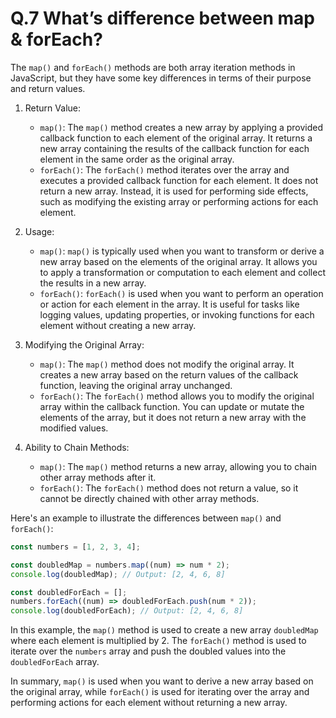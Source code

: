 # Q.7 What’s difference between map & forEach?

The `map()` and `forEach()` methods are both array iteration methods in JavaScript, but they have some key differences in terms of their purpose and return values.

1. Return Value:
   - `map()`: The `map()` method creates a new array by applying a provided callback function to each element of the original array. It returns a new array containing the results of the callback function for each element in the same order as the original array.
   - `forEach()`: The `forEach()` method iterates over the array and executes a provided callback function for each element. It does not return a new array. Instead, it is used for performing side effects, such as modifying the existing array or performing actions for each element.

2. Usage:
   - `map()`: `map()` is typically used when you want to transform or derive a new array based on the elements of the original array. It allows you to apply a transformation or computation to each element and collect the results in a new array.
   - `forEach()`: `forEach()` is used when you want to perform an operation or action for each element in the array. It is useful for tasks like logging values, updating properties, or invoking functions for each element without creating a new array.

3. Modifying the Original Array:
   - `map()`: The `map()` method does not modify the original array. It creates a new array based on the return values of the callback function, leaving the original array unchanged.
   - `forEach()`: The `forEach()` method allows you to modify the original array within the callback function. You can update or mutate the elements of the array, but it does not return a new array with the modified values.

4. Ability to Chain Methods:
   - `map()`: The `map()` method returns a new array, allowing you to chain other array methods after it.
   - `forEach()`: The `forEach()` method does not return a value, so it cannot be directly chained with other array methods.

Here's an example to illustrate the differences between `map()` and `forEach()`:

```javascript
const numbers = [1, 2, 3, 4];

const doubledMap = numbers.map((num) => num * 2);
console.log(doubledMap); // Output: [2, 4, 6, 8]

const doubledForEach = [];
numbers.forEach((num) => doubledForEach.push(num * 2));
console.log(doubledForEach); // Output: [2, 4, 6, 8]
```

In this example, the `map()` method is used to create a new array `doubledMap` where each element is multiplied by 2. The `forEach()` method is used to iterate over the `numbers` array and push the doubled values into the `doubledForEach` array.

In summary, `map()` is used when you want to derive a new array based on the original array, while `forEach()` is used for iterating over the array and performing actions for each element without returning a new array.